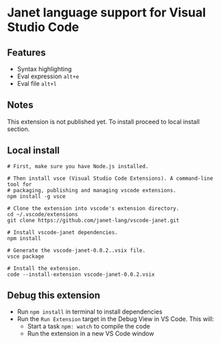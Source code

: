# Janet language support for Visual Studio Code

## Features

- Syntax highlighting
- Eval expression ```alt+e```
- Eval file ```alt+l```

## Notes

This extension is not published yet. To install proceed to local install section.

## Local install
```
# First, make sure you have Node.js installed. 

# Then install vsce (Visual Studio Code Extensions). A command-line tool for
# packaging, publishing and managing vscode extensions.
npm install -g vsce

# Clone the extension into vscode's extension directory.
cd ~/.vscode/extensions
git clone https://github.com/janet-lang/vscode-janet.git

# Install vscode-janet dependencies.
npm install

# Generate the vscode-janet-0.0.2..vsix file.
vsce package

# Install the extension.
code --install-extension vscode-janet-0.0.2.vsix
```

## Debug this extension

- Run `npm install` in terminal to install dependencies
- Run the `Run Extension` target in the Debug View in VS Code. This will:
	- Start a task `npm: watch` to compile the code
	- Run the extension in a new VS Code window
